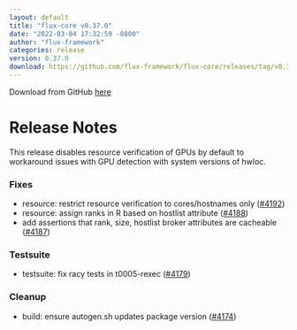```yaml
---
layout: default
title: "flux-core v0.37.0"
date: "2022-03-04 17:32:59 -0800"
author: "flux-framework"
categories: release
version: 0.37.0
download: https://github.com/flux-framework/flux-core/releases/tag/v0.37.0
---
```


Download from GitHub [here](https://github.com/flux-framework/flux-core/releases/tag/v0.37.0)

# Release Notes

This release disables resource verification of GPUs by default to
workaround issues with GPU detection with system versions of hwloc.

### Fixes

 * resource: restrict resource verification to cores/hostnames only ([#4192](https://github.com/flux-framework/flux-core/issues/4192))
 * resource: assign ranks in R based on hostlist attribute ([#4188](https://github.com/flux-framework/flux-core/issues/4188))
 * add assertions that rank, size, hostlist broker attributes are cacheable
   ([#4187](https://github.com/flux-framework/flux-core/issues/4187))

### Testsuite

 * testsuite: fix racy tests in t0005-rexec ([#4179](https://github.com/flux-framework/flux-core/issues/4179))

### Cleanup

 * build: ensure autogen.sh updates package version ([#4174](https://github.com/flux-framework/flux-core/issues/4174))


